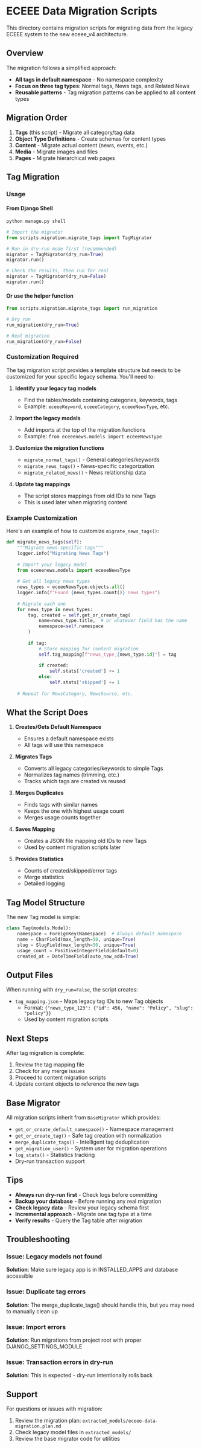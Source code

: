 # ECEEE Data Migration Scripts

This directory contains migration scripts for migrating data from the legacy ECEEE system to the new eceee_v4 architecture.

## Overview

The migration follows a simplified approach:
- **All tags in default namespace** - No namespace complexity
- **Focus on three tag types**: Normal tags, News tags, and Related News
- **Reusable patterns** - Tag migration patterns can be applied to all content types

## Migration Order

1. **Tags** (this script) - Migrate all category/tag data
2. **Object Type Definitions** - Create schemas for content types
3. **Content** - Migrate actual content (news, events, etc.)
4. **Media** - Migrate images and files
5. **Pages** - Migrate hierarchical web pages

## Tag Migration

### Usage

#### From Django Shell

```python
python manage.py shell

# Import the migrator
from scripts.migration.migrate_tags import TagMigrator

# Run in dry-run mode first (recommended)
migrator = TagMigrator(dry_run=True)
migrator.run()

# Check the results, then run for real
migrator = TagMigrator(dry_run=False)
migrator.run()
```

#### Or use the helper function

```python
from scripts.migration.migrate_tags import run_migration

# Dry run
run_migration(dry_run=True)

# Real migration
run_migration(dry_run=False)
```

### Customization Required

The tag migration script provides a template structure but needs to be customized for your specific legacy schema. You'll need to:

1. **Identify your legacy tag models**
   - Find the tables/models containing categories, keywords, tags
   - Example: `eceeeKeyword`, `eceeeCategory`, `eceeeNewsType`, etc.

2. **Import the legacy models**
   - Add imports at the top of the migration functions
   - Example: `from eceeenews.models import eceeeNewsType`

3. **Customize the migration functions**
   - `migrate_normal_tags()` - General categories/keywords
   - `migrate_news_tags()` - News-specific categorization
   - `migrate_related_news()` - News relationship data

4. **Update tag mappings**
   - The script stores mappings from old IDs to new Tags
   - This is used later when migrating content

### Example Customization

Here's an example of how to customize `migrate_news_tags()`:

```python
def migrate_news_tags(self):
    """Migrate news-specific tags"""
    logger.info("Migrating News Tags")
    
    # Import your legacy model
    from eceeenews.models import eceeeNewsType
    
    # Get all legacy news types
    news_types = eceeeNewsType.objects.all()
    logger.info(f"Found {news_types.count()} news types")
    
    # Migrate each one
    for news_type in news_types:
        tag, created = self.get_or_create_tag(
            name=news_type.title,  # or whatever field has the name
            namespace=self.namespace
        )
        
        if tag:
            # Store mapping for content migration
            self.tag_mapping[f"news_type_{news_type.id}"] = tag
            
            if created:
                self.stats['created'] += 1
            else:
                self.stats['skipped'] += 1
    
    # Repeat for NewsCategory, NewsSource, etc.
```

## What the Script Does

1. **Creates/Gets Default Namespace**
   - Ensures a default namespace exists
   - All tags will use this namespace

2. **Migrates Tags**
   - Converts all legacy categories/keywords to simple Tags
   - Normalizes tag names (trimming, etc.)
   - Tracks which tags are created vs reused

3. **Merges Duplicates**
   - Finds tags with similar names
   - Keeps the one with highest usage count
   - Merges usage counts together

4. **Saves Mapping**
   - Creates a JSON file mapping old IDs to new Tags
   - Used by content migration scripts later

5. **Provides Statistics**
   - Counts of created/skipped/error tags
   - Merge statistics
   - Detailed logging

## Tag Model Structure

The new Tag model is simple:

```python
class Tag(models.Model):
    namespace = ForeignKey(Namespace)  # Always default namespace
    name = CharField(max_length=50, unique=True)
    slug = SlugField(max_length=50, unique=True)
    usage_count = PositiveIntegerField(default=0)
    created_at = DateTimeField(auto_now_add=True)
```

## Output Files

When running with `dry_run=False`, the script creates:

- `tag_mapping.json` - Maps legacy tag IDs to new Tag objects
  - Format: `{"news_type_123": {"id": 456, "name": "Policy", "slug": "policy"}}`
  - Used by content migration scripts

## Next Steps

After tag migration is complete:

1. Review the tag mapping file
2. Check for any merge issues
3. Proceed to content migration scripts
4. Update content objects to reference the new tags

## Base Migrator

All migration scripts inherit from `BaseMigrator` which provides:

- `get_or_create_default_namespace()` - Namespace management
- `get_or_create_tag()` - Safe tag creation with normalization
- `merge_duplicate_tags()` - Intelligent tag deduplication
- `get_migration_user()` - System user for migration operations
- `log_stats()` - Statistics tracking
- Dry-run transaction support

## Tips

- **Always run dry-run first** - Check logs before committing
- **Backup your database** - Before running any real migration
- **Check legacy data** - Review your legacy schema first
- **Incremental approach** - Migrate one tag type at a time
- **Verify results** - Query the Tag table after migration

## Troubleshooting

### Issue: Legacy models not found
**Solution**: Make sure legacy app is in INSTALLED_APPS and database accessible

### Issue: Duplicate tag errors
**Solution**: The merge_duplicate_tags() should handle this, but you may need to manually clean up

### Issue: Import errors
**Solution**: Run migrations from project root with proper DJANGO_SETTINGS_MODULE

### Issue: Transaction errors in dry-run
**Solution**: This is expected - dry-run intentionally rolls back

## Support

For questions or issues with migration:
1. Review the migration plan: `extracted_models/eceee-data-migration.plan.md`
2. Check legacy model files in `extracted_models/`
3. Review the base migrator code for utilities

